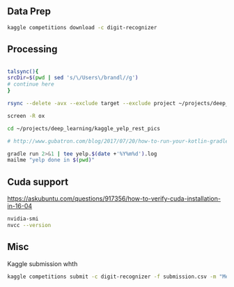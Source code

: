 


## Data Prep

```bash
kaggle competitions download -c digit-recognizer

```



## Processing


```bash

talsync(){ 
srcDir=$(pwd | sed 's/\/Users\/brandl//g')
# continue here
}

rsync --delete -avx --exclude target --exclude project ~/projects/deep_learning/mnist_kotlin_example/ brandl@talisker:~/projects/deep_learning/mnist_kotlin_example

```

```bash
screen -R ox

cd ~/projects/deep_learning/kaggle_yelp_rest_pics

# http://www.gubatron.com/blog/2017/07/20/how-to-run-your-kotlin-gradle-built-app-from-the-command-line/

gradle run 2>&1 | tee yelp.$(date +'%Y%m%d').log
mailme "yelp done in $(pwd)"

```


## Cuda support

https://askubuntu.com/questions/917356/how-to-verify-cuda-installation-in-16-04

```bash
nvidia-smi
nvcc --version
```


## Misc



Kaggle submission whth

```bash
kaggle competitions submit -c digit-recognizer -f submission.csv -m "Message"
```